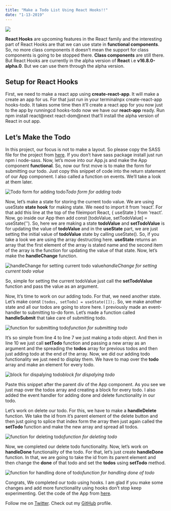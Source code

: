 ```yaml
---
title: "Make a Todo List Using React Hooks!!"
date: "1-13-2019"
---
```


![](https://cdn-images-1.medium.com/max/800/1*yCfHA67G2vPV7mmgzYpIgg.png)

**React Hooks** are upcoming features in the React family and the interesting part of React Hooks are that we can use state in **functional components**.
So, no more class components it doesn’t mean the support for class components is going to be stopped there. **Class components** are still there.
But React Hooks are currently in the alpha version of **React** i.e **v16.8.0-alpha.0**. But we can use them through the alpha version.

## Setup for React Hooks

First, we need to make a react app using **create-react-app**. It will make a create an app for us. For that just run in your terminalnpx create-react-app hooks-todo. It takes some time then it’ll create a react app for you now just to the app by runningcd hooks-todo now we have our **react-app** ready. Run npm install react@next react-dom@next that’ll install the alpha version of React in out app.

## Let’s Make the Todo

In this project, our focus is not to make a layout. So please copy the SASS file for the project from [here](https://gist.github.com/praveen-me/6da4e55421e61adeb91b6d9103814a7f). If you don’t have sass package install just run npm i node-sass. 
Now, let’s move into our App.js and make the App component **functional**. So, now our first move is to make the form for submitting our todo. Just copy this snippet of code into the return statement of our App component. I also called a function on events. We’ll take a look at them later.

![Todo form for adding todo](https://cdn-images-1.medium.com/max/3112/1*gjDdZHOgAXZ_TPoK-PJ_zg.png)*Todo form for adding todo*

Now, let’s make a state for storing the current todo value. We are using useState **state hook** for making state. We need to import it from ‘react’.
For that add this line at the top of the fileimport React, { useState } from ‘react’. Now, go inside our App then add const [todoValue, setTodoValue] = useState(''). So, here we are making a state **todoValue** and **setTodoValue** is for updating the value of **todoValue** and in the **useState** part, we are just setting the initial value of **todoValue** state by calling useState(). So, if you take a look we are using the array destructing here. **useState** returns an array that the first element of the array is stated name and the second item of the array is the function for updating the value of that state.
Now, let’s make the **handleChange** function.

![handleChange for setting current todo value](https://cdn-images-1.medium.com/max/2840/1*H3FQO1MWyEd7miYraXgJ9Q.png)*handleChange for setting current todo value*

So, simple for setting the current todoValue just call the **setTodoValue** function and pass the value as an argument.

Now, It’s time to work on our adding todo.
For that, we need another state. Let’s make const `[todos, setTodo] = useState([]);`. So, we make another state and all our todos are going to store here. I previously made an event-handler to submitting to-do form. Let’s made a function called **handleSubmit** that take care of submitting todo.

![function for submitting todo](https://cdn-images-1.medium.com/max/2840/1*0i8X3wwmpbYUV3c0lmcgzQ.png)*function for submitting todo*

It’s so simple from line 4 to line 7 we just making a todo object. And then in line 10 we just call **setTodo** function and passing a new array as an argument and the spreading the **todos** array for previous todos and then just adding todo at the end of the array. Now, we did our adding todo functionality we just need to display them. 
We have to map over the **todo** array and make an element for every todo.

![block for dispalying todo](https://cdn-images-1.medium.com/max/3416/1*V9rjJhWJzR1LqhbkohU-IA.png)*block for dispalying todo*

Paste this snippet after the parent div of the App component. As you see we just map over the todos array and creating a block for every todo. I also added the event handler for adding done and delete functionality in our todo.

Let’s work on delete our todo.
For this, we have to make a **handleDelete** function. We take the id from it’s parent element of the delete button and then just going to splice that index form the array then just again called the **setTodo** function and make the new array and spread all todos.

![function for deleting todo](https://cdn-images-1.medium.com/max/2840/1*MbEox6RvBCE1M1kF5H761w.png)*function for deleting todo*

Now, we completed our delete todo functionality.
Now, let’s work on **handleDone** functionality of the todo. For that, let’s just create **handleDone** function. In that, we are going to take the id from its parent element and then change the **done** of that todo and set the **todos** using **setTodo** method.

![function for handling done of todo](https://cdn-images-1.medium.com/max/2840/1*saUQtUiFFCWcBpC7wLrN4w.png)*function for handling done of todo*

Congrats, We completed our todo using hooks. I am glad if you make some changes and add more functionality using hooks don’t stop keep experimenting. Get the code of the App from [here](https://gist.github.com/praveen-me/74d58161e1c863b6310d04e81e204c10).

Follow me on [Twitter](https://twitter.com/am_pra_veen).
Check out my [GitHub](https://github.com/praveen-me) profile.
